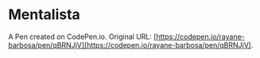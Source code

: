 # Mentalista

A Pen created on CodePen.io. Original URL: [https://codepen.io/rayane-barbosa/pen/qBRNJjV](https://codepen.io/rayane-barbosa/pen/qBRNJjV).


